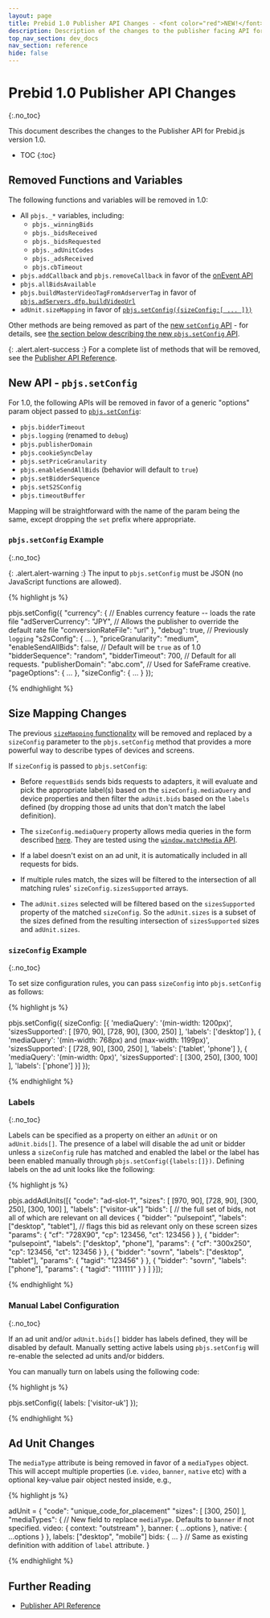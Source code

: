 ```yaml
---
layout: page
title: Prebid 1.0 Publisher API Changes - <font color="red">NEW!</font>
description: Description of the changes to the publisher facing API for Prebid 1.0
top_nav_section: dev_docs
nav_section: reference
hide: false
---
```


<div class="bs-docs-section" markdown="1">

# Prebid 1.0 Publisher API Changes
{:.no_toc}

This document describes the changes to the Publisher API for Prebid.js version 1.0.

* TOC
{:toc}

## Removed Functions and Variables

The following functions and variables will be removed in 1.0:

- All `pbjs._*` variables, including:
  - `pbjs._winningBids`
  - `pbjs._bidsReceived`
  - `pbjs._bidsRequested`
  - `pbjs._adUnitCodes`
  - `pbjs._adsReceived`
  - `pbjs.cbTimeout`
- `pbjs.addCallback` and `pbjs.removeCallback` in favor of the [onEvent API]({{site.baseurl}}/dev-docs/publisher-api-reference.html#module_pbjs.onEvent)
- `pbjs.allBidsAvailable`
- `pbjs.buildMasterVideoTagFromAdserverTag` in favor of [`pbjs.adServers.dfp.buildVideoUrl`]({{site.baseurl}}/dev-docs/publisher-api-reference.html#module_pbjs.adServers.dfp.buildVideoUrl)
- `adUnit.sizeMapping` in favor of [`pbjs.setConfig({sizeConfig:[ ... ]})`]({{site.baseurl}}/dev-docs/prebid-1.0-API.html#size-mapping-changes)

Other methods are being removed as part of the [new `setConfig` API]({{site.baseurl}}/dev-docs/publisher-api-reference.html#module_pbjs.setConfig) - for details, see [the section below describing the new `pbjs.setConfig` API](#pbjs.setConfig).

{: .alert.alert-success :}
For a complete list of methods that will be removed, see the [Publisher API Reference]({{site.baseurl}}/dev-docs/publisher-api-reference.html).

<a name="pbjs.setConfig" />

## New API - `pbjs.setConfig`

For 1.0, the following APIs will be removed in favor of a generic "options" param object passed to [`pbjs.setConfig`]({{site.baseurl}}/dev-docs/publisher-api-reference.html#module_pbjs.setConfig):

- `pbjs.bidderTimeout`
- `pbjs.logging` (renamed to `debug`)
- `pbjs.publisherDomain`
- `pbjs.cookieSyncDelay`
- `pbjs.setPriceGranularity`
- `pbjs.enableSendAllBids` (behavior will default to `true`)
- `pbjs.setBidderSequence`
- `pbjs.setS2SConfig`
- `pbjs.timeoutBuffer`

Mapping will be straightforward with the name of the param being the same, except dropping the `set` prefix where appropriate.

### `pbjs.setConfig` Example
{:.no_toc}

{: .alert.alert-warning :}
The input to `pbjs.setConfig` must be JSON (no JavaScript functions are allowed).

{% highlight js %}

pbjs.setConfig({
    "currency": {
        // Enables currency feature -- loads the rate file
        "adServerCurrency": "JPY",
        // Allows the publisher to override the default rate file
        "conversionRateFile": "url"
    },
    "debug": true, // Previously `logging`
    "s2sConfig": { ... },
    "priceGranularity": "medium",
    "enableSendAllBids": false, // Default will be `true` as of 1.0
    "bidderSequence": "random",
    "bidderTimeout": 700, // Default for all requests.
    "publisherDomain": "abc.com", // Used for SafeFrame creative.
    "pageOptions": { ... },
    "sizeConfig": { ... }
});

{% endhighlight %}

## Size Mapping Changes 

The previous [`sizeMapping` functionality]({{site.baseurl}}/dev-docs/examples/size-mapping.html) will be removed and replaced by a `sizeConfig` parameter to the `pbjs.setConfig` method that provides a more powerful way to describe types of devices and
screens.

If `sizeConfig` is passed to `pbjs.setConfig`:

- Before `requestBids` sends bids requests to adapters, it will evaluate and pick the appropriate label(s) based on the `sizeConfig.mediaQuery` and device properties and then filter the `adUnit.bids` based on the `labels` defined (by dropping those ad units that don't match the label definition).

 - The `sizeConfig.mediaQuery` property allows media queries in the form described [here](https://developer.mozilla.org/en-US/docs/Web/CSS/Media_Queries/Using_media_queries).  They are tested using the [`window.matchMedia` API](https://developer.mozilla.org/en-US/docs/Web/API/Window/matchMedia).

- If a label doesn't exist on an ad unit, it is automatically included in all requests for bids.

- If multiple rules match, the sizes will be filtered to the intersection of all matching rules' `sizeConfig.sizesSupported` arrays.

- The `adUnit.sizes` selected will be filtered based on the `sizesSupported` property of the matched `sizeConfig`. So the `adUnit.sizes` is a subset of the sizes defined from the resulting intersection of `sizesSupported` sizes and `adUnit.sizes`.

### `sizeConfig` Example
{:.no_toc}

To set size configuration rules, you can pass `sizeConfig` into `pbjs.setConfig` as follows:

{% highlight js %}

pbjs.setConfig({
  sizeConfig: [{
    'mediaQuery': '(min-width: 1200px)',
    'sizesSupported': [
      [970, 90],
      [728, 90],
      [300, 250]
    ],
    'labels': ['desktop']
  }, {
    'mediaQuery': '(min-width: 768px) and (max-width: 1199px)',
    'sizesSupported': [
      [728, 90],
      [300, 250]
    ],
    'labels': ['tablet', 'phone']
  }, {
    'mediaQuery': '(min-width: 0px)',
    'sizesSupported': [
      [300, 250],
      [300, 100]
    ],
    'labels': ['phone']
  }]
});

{% endhighlight %}

### Labels
{:.no_toc}

Labels can be specified as a property on either an `adUnit` or on `adUnit.bids[]`.  The presence of a label will disable the ad unit or bidder unless a `sizeConfig` rule has matched and enabled the label or the label has been enabled manually through `pbjs.setConfig({labels:[]})`.  Defining labels on the ad unit looks like the following:

{% highlight js %}

pbjs.addAdUnits([{
    "code": "ad-slot-1",
    "sizes": [
        [970, 90],
        [728, 90],
        [300, 250],
        [300, 100]
    ],
    "labels": ["visitor-uk"]
    "bids": [ // the full set of bids, not all of which are relevant on all devices
        {
            "bidder": "pulsepoint",
            "labels": ["desktop", "tablet"], // flags this bid as relevant only on these screen sizes
            "params": {
                "cf": "728X90",
                "cp": 123456,
                "ct": 123456
            }
        },
        {
            "bidder": "pulsepoint",
            "labels": ["desktop", "phone"],
            "params": {
                "cf": "300x250",
                "cp": 123456,
                "ct": 123456
            }
        },
        {
            "bidder": "sovrn",
            "labels": ["desktop", "tablet"],
            "params": {
                "tagid": "123456"
            }
        },
        {
            "bidder": "sovrn",
            "labels": ["phone"],
            "params": {
                "tagid": "111111"
            }
        }
    ]
}]);

{% endhighlight %}

### Manual Label Configuration
{:.no_toc}

If an ad unit and/or `adUnit.bids[]` bidder has labels defined, they will be disabled by default.  Manually setting active labels using `pbjs.setConfig` will re-enable the selected ad units and/or bidders.

You can manually turn on labels using the following code:

{% highlight js %}

pbjs.setConfig({
    labels: ['visitor-uk']
});

{% endhighlight %}

## Ad Unit Changes

The `mediaType` attribute is being removed in favor of a `mediaTypes` object. This will accept multiple properties (i.e. `video`, `banner`, `native` etc) with a optional key-value pair object nested inside, e.g.,

{% highlight js %}

adUnit = {
    "code": "unique_code_for_placement"
    "sizes": [
        [300, 250]
    ],
    "mediaTypes": { // New field to replace `mediaType`. Defaults to `banner` if not specified.
        video: {
            context: "outstream"
        },
        banner: { ...options },
        native: { ...options }
    },
    labels: ["desktop", "mobile"]
    bids: { ... } // Same as existing definition with addition of `label` attribute.
}

{% endhighlight %}

## Further Reading

+ [Publisher API Reference]({{site.baseurl}}/dev-docs/publisher-api-reference.html)

